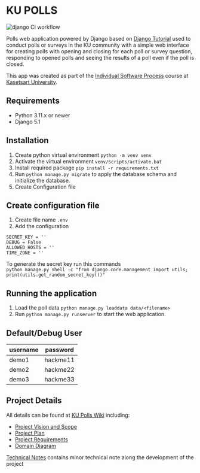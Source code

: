# KU POLLS

![django CI workflow](../../actions/workflows/django.yml/badge.svg)

Polls web application powered by Django based on [Django Tutorial](https://docs.djangoproject.com/en/5.1/intro/) used to conduct polls or surveys in the KU community
with a simple web interface for creating polls with opening and closing for each poll or survey question,
responding to opened polls and seeing the results of a poll even if the poll is closed.

This app was created as part of the [Individual Software Process](
https://cpske.github.io/ISP) course at [Kasetsart University](https://www.ku.ac.th).

## Requirements
- Python 3.11.x or newer
- Django 5.1

## Installation
1.  Create python virtual environment `python -m venv venv`
2.  Activate the virtual environment `venv/Scripts/activate.bat`
3.  Install required package `pip install -r requirements.txt`
4.  Run `python manage.py migrate` to apply the database schema and initialize the database.
5.  Create Configuration file

## Create configuration file
1. Create file name `.env`
2. Add the configuration
```
SECRET_KEY = ''
DEBUG = False
ALLOWED_HOSTS = ''
TIME_ZONE = ''
```
To generate the secret key run this commands
</br>`python manage.py shell -c "from django.core.management import utils; print(utils.get_random_secret_key())"`

## Running the application
1.  Load the poll data `python manage.py loaddata data/<filename>`
2.  Run `python manage.py runserver` to start the web application.

## Default/Debug User
| username | password |
|----------|----------|
| demo1    | hackme11 |
| demo2    | hackme22 |
| demo3    | hackme33 |

## Project Details
All details can be found at [KU Polls Wiki](../../wiki/Home) including:
- [Project Vision and Scope](/../../wiki/Vision-and-Scope)
- [Project Plan](/../../wiki/Project-Plan)
- [Project Requirements](/../../wiki/Requirements)
- [Domain Diagram](../../wiki/Domain-Diagram)

[Technical Notes](../../wiki/Technical-Note) contains minor technical note along the development of the project
